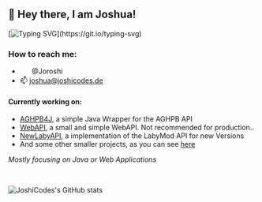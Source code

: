 ## 👋 Hey there, I am Joshua!<br>

[![Typing SVG](https://readme-typing-svg.demolab.com?font=Fira+Code&duration=2500&pause=1000&vCenter=true&width=435&lines=Coffein.;Coffein..;Repeat.)](https://git.io/typing-svg)

### How to reach me:

- <img src="https://www.svgrepo.com/show/353655/discord-icon.svg" style="width: 16px; vertical-align: middle;"/> &nbsp;@Joroshi<br>
- 📫 joshua@joshicodes.de<br>

#### Currently working on:
- [AGHPB4J](https://github.com/JoshiCodes/AGHPB4J), a simple Java Wrapper for the AGHPB API
- [WebAPI](https://github.com/JoshiCodes/WebAPI), a small and simple WebAPI. Not recommended for production..
- [NewLabyAPI](https://github.com/JoshiCodes/NewLabyAPI), a implementation of the LabyMod API for new Versions 
- And some other smaller projects, as you can see [here](https://github.com/JoshiCodes?tab=repositories)

_Mostly focusing on Java or Web Applications_<br>

<br>

![JoshiCodes's GitHub stats](https://github-readme-stats-git-masterrstaa-rickstaa.vercel.app/api?username=joshicodes&show_icons=true&count_private=true&theme=dracula)

